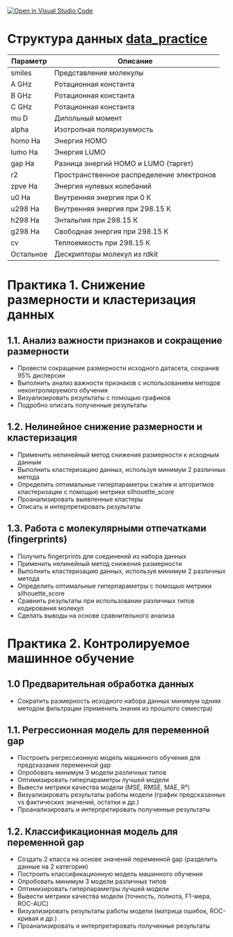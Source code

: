 [![Open in Visual Studio Code](https://classroom.github.com/assets/open-in-vscode-2e0aaae1b6195c2367325f4f02e2d04e9abb55f0b24a779b69b11b9e10269abc.svg)](https://classroom.github.com/online_ide?assignment_repo_id=19168039&assignment_repo_type=AssignmentRepo)
# Структура данных [data_practice](https://github.com/bioAI-Lab/ML_practice1/blob/main/data_practice.csv)

| Параметр | Описание |
|----------|----------|
| smiles | Представление молекулы |
| A GHz | Ротационная константа |
| B GHz | Ротационная константа |
| C GHz | Ротационная константа |
| mu D | Дипольный момент |
| alpha | Изотропная поляризуемость |
| homo Ha | Энергия HOMO |
| lumo Ha | Энергия LUMO |
| gap Ha | Разница энергий HOMO и LUMO (таргет) |
| r2 | Пространственное распределение электронов |
| zpve Ha | Энергия нулевых колебаний |
| u0 Ha | Внутренняя энергия при 0 К |
| u298 Ha | Внутренняя энергия при 298.15 К |
| h298 Ha | Энтальпия при 298.15 К |
| g298 Ha | Свободная энергия при 298.15 К |
| cv | Теплоемкость при 298.15 К |
| Остальное | Дескрипторы молекул из rdkit |

# Практика 1. Снижение размерности и кластеризация данных

## 1.1. Анализ важности признаков и сокращение размерности
- Провести сокращение размерности исходного датасета, сохранив 95% дисперсии
- Выполнить анализ важности признаков с использованием методов неконтролируемого обучения
- Визуализировать результаты с помощью графиков
- Подробно описать полученные результаты

## 1.2. Нелинейное снижение размерности и кластеризация
- Применить нелинейный метод снижения размерности к исходным данным
- Выполнить кластеризацию данных, используя минимум 2 различных метода
- Определить оптимальные гиперпараметры сжатия и алгоритмов кластеризации с помощью метрики silhouette_score
- Проанализировать выявленные кластеры
- Описать и интерпретировать результаты
  
## 1.3. Работа с молекулярными отпечатками (fingerprints)
- Получить fingerprints для соединений из набора данных
- Применить нелинейный метод снижения размерности
- Выполнить кластеризацию данных, используя минимум 2 различных метода
- Определить оптимальные гиперпараметры с помощью метрики silhouette_score
- Сравнить результаты при использовании различных типов кодирования молекул
- Сделать выводы на основе сравнительного анализа


# Практика 2. Контролируемое машинное обучение

## 1.0 Предварительная обработка данных
- Сократить размерность исходного набора данных минимум одним методом фильтрации (применить знания из прошлого семестра)
  
## 1.1. Регрессионная модель для переменной gap
- Построить регрессионную модель машинного обучения для предсказания переменной gap
- Опробовать минимум 3 модели различных типов 
- Оптимизировать гиперпараметры лучшей модели
- Вывести метрики качества модели (MSE, RMSE, MAE, R²)
- Визуализировать результаты работы модели (график предсказанных vs фактических значений, остатки и др.)
- Проанализировать и интерпретировать полученные результаты
  
## 1.2. Классификационная модель для переменной gap
- Создать 2 класса на основе значений переменной gap (разделить данные на 2 категории)
- Построить классификационную модель машинного обучения
- Опробовать минимум 3 модели различных типов
- Оптимизировать гиперпараметры лучшей модели
- Вывести метрики качества модели (точность, полнота, F1-мера, ROC-AUC)
- Визуализировать результаты работы модели (матрица ошибок, ROC-кривая и др.)
- Проанализировать и интерпретировать полученные результаты

